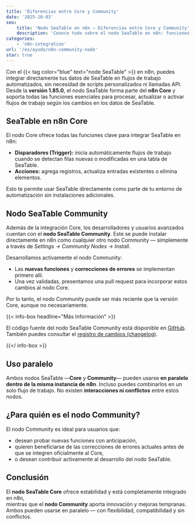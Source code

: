 ```yaml
---
title: 'Diferencias entre Core y Community'
date: '2025-10-03'
seo:
    title: 'Nodo SeaTable en n8n – Diferencias entre Core y Community'
    description: 'Conoce todo sobre el nodo SeaTable en n8n: funciones de la versión Core desde la 1.85.0, ventajas del nodo Community y cómo usarlos en paralelo sin conflictos.'
categories:
    - 'n8n-integration'
url: '/es/ayuda/n8n-community-node'
star: true
---
```


Con el {{< tag color="blue" text="node SeaTable" >}} en n8n, puedes integrar directamente tus datos de SeaTable en flujos de trabajo automatizados, sin necesidad de scripts personalizados ni llamadas API. Desde la **versión 1.85.0**, el nodo SeaTable forma parte del **n8n Core** y soporta todas las funciones esenciales para procesar, actualizar o activar flujos de trabajo según los cambios en los datos de SeaTable.

## SeaTable en n8n Core

El nodo Core ofrece todas las funciones clave para integrar SeaTable en n8n:

- **Disparadores (Trigger):** inicia automáticamente flujos de trabajo cuando se detectan filas nuevas o modificadas en una tabla de SeaTable.
- **Acciones:** agrega registros, actualiza entradas existentes o elimina elementos.

Esto te permite usar SeaTable directamente como parte de tu entorno de automatización sin instalaciones adicionales.

## Nodo SeaTable Community

Además de la integración Core, los desarrolladores y usuarios avanzados cuentan con el **nodo SeaTable Community**. Este se puede instalar directamente en n8n como cualquier otro nodo Community — simplemente a través de _Settings → Community Nodes → Install_.

Desarrollamos activamente el nodo Community:

- Las **nuevas funciones** y **correcciones de errores** se implementan primero allí.
- Una vez validadas, presentamos una pull request para incorporar estos cambios al nodo Core.

Por lo tanto, el nodo Community puede ser más reciente que la versión Core, aunque no necesariamente.

{{< info-box headline="Más Información" >}}

El código fuente del nodo SeaTable Community está disponible en [GitHub](https://github.com/seatable/n8n-node). También puedes consultar el [registro de cambios (changelog)](https://github.com/seatable/n8n-node/blob/master/CHANGELOG.md).

{{</ info-box >}}

## Uso paralelo

Ambos nodos SeaTable —**Core** y **Community**— pueden usarse **en paralelo dentro de la misma instancia de n8n**. Incluso puedes combinarlos en un solo flujo de trabajo. No existen **interacciones ni conflictos** entre estos nodos.

## ¿Para quién es el nodo Community?

El nodo Community es ideal para usuarios que:

- desean probar nuevas funciones con anticipación,
- quieren beneficiarse de las correcciones de errores actuales antes de que se integren oficialmente al Core,
- o desean contribuir activamente al desarrollo del nodo SeaTable.

## Conclusión

El **nodo SeaTable Core** ofrece estabilidad y está completamente integrado en n8n,  
mientras que el **nodo Community** aporta innovación y mejoras tempranas.  
Ambos pueden usarse en paralelo — con flexibilidad, compatibilidad y sin conflictos.
